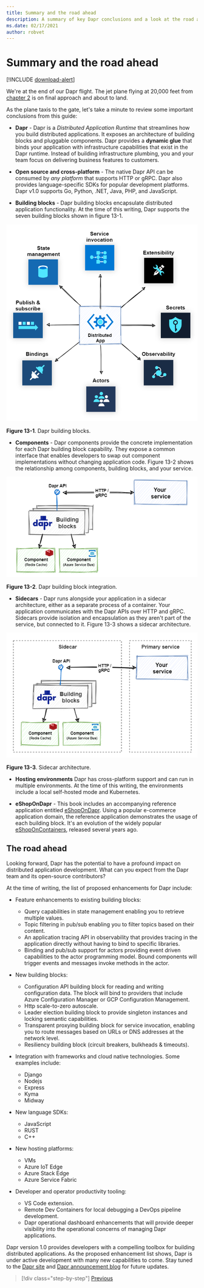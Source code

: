 ```yaml
---
title: Summary and the road ahead
description: A summary of key Dapr conclusions and a look at the road ahead.
ms.date: 02/17/2021
author: robvet
---
```


# Summary and the road ahead

[!INCLUDE [download-alert](includes/download-alert.md)]

We're at the end of our Dapr flight. The jet plane flying at 20,000 feet from [chapter 2](dapr-at-20000-feet.md) is on final approach and about to land.

As the plane taxis to the gate, let's take a minute to review some important conclusions from this guide:

- **Dapr** - Dapr is a *Distributed Application Runtime* that streamlines how you build distributed applications. It exposes an architecture of building blocks and pluggable components. Dapr provides a **dynamic glue** that binds your application with infrastructure capabilities that exist in the Dapr runtime. Instead of building infrastructure plumbing, you and your team focus on delivering business features to customers.

- **Open source and cross-platform** - The native Dapr API can be consumed by *any platform* that supports HTTP or gRPC. Dapr also provides language-specific SDKs for popular development platforms. Dapr v1.0 supports Go, Python, .NET, Java, PHP, and JavaScript.

- **Building blocks** - Dapr building blocks encapsulate distributed application functionality. At the time of this writing, Dapr supports the seven building blocks shown in figure 13-1.

![Dapr building blocks](./media/dapr-at-20000-feet/building-blocks.png)

**Figure 13-1**. Dapr building blocks.

- **Components** - Dapr components provide the concrete implementation for each Dapr building block capability. They expose a common interface that enables developers to swap out component implementations without changing application code. Figure 13-2 shows the relationship among components, building blocks, and your service.

![Dapr building blocks integration](./media/dapr-at-20000-feet/building-blocks-integration.png)

**Figure 13-2**. Dapr building block integration.

- **Sidecars** - Dapr runs alongside your application in a sidecar architecture, either as a separate process of a container. Your application communicates with the Dapr APIs over HTTP and gRPC. Sidecars provide isolation and encapsulation as they aren't part of the service, but connected to it. Figure 13-3 shows a sidecar architecture.

![Sidecar architecture](./media/dapr-at-20000-feet/sidecar-generic.png)

**Figure 13-3**. Sidecar architecture.

- **Hosting environments** Dapr has cross-platform support and can run in multiple environments. At the time of this writing, the environments include a local self-hosted mode and Kubernetes.

- **eShopOnDapr** - This book includes an accompanying reference application entitled [eShopOnDapr](https://github.com/dotnet-architecture/eShopOnDapr). Using a popular e-commerce application domain, the reference application demonstrates the usage of each building block. It's an evolution of the widely popular [eShopOnContainers](https://github.com/dotnet-architecture/eShopOnContainers), released several years ago.

## The road ahead

Looking forward, Dapr has the potential to have a profound impact on distributed application development. What can you expect from the Dapr team and its open-source contributors?

At the time of writing, the list of proposed enhancements for Dapr include:

- Feature enhancements to existing building blocks:
  - Query capabilities in state management enabling you to retrieve multiple values.
  - Topic filtering in pub/sub enabling you to filter topics based on their content.
  - An application tracing API in observability that provides tracing in the application directly without having to bind to specific libraries.
  - Binding and pub/sub support for actors providing event driven capabilities to the actor programming model. Bound components will trigger events and messages invoke methods in the actor.

- New building blocks:
  - Configuration API building block for reading and writing configuration data. The block will bind to providers that include Azure Configuration Manager or GCP Configuration Management.
  - Http scale-to-zero autoscale.
  - Leader election building block to provide singleton instances and locking semantic capabilities.
  - Transparent proxying building block for service invocation, enabling you to route messages based on URLs or DNS addresses at the network level.
  - Resiliency building block (circuit breakers, bulkheads & timeouts).

- Integration with frameworks and cloud native technologies. Some examples include:
  - Django
  - Nodejs
  - Express
  - Kyma
  - Midway

- New language SDKs:
  - JavaScript
  - RUST
  - C++

- New hosting platforms:
  - VMs
  - Azure IoT Edge
  - Azure Stack Edge
  - Azure Service Fabric

- Developer and operator productivity tooling:
  - VS Code extension.
  - Remote Dev Containers for local debugging a DevOps pipeline development.
  - Dapr operational dashboard enhancements that will provide deeper visibility into the operational concerns of managing Dapr applications.

Dapr version 1.0 provides developers with a compelling toolbox for building distributed applications. As the proposed enhancement list shows, Dapr is under active development with many new capabilities to come. Stay tuned to the [Dapr site](https://dapr.io/) and [Dapr announcement blog](https://cloudblogs.microsoft.com/opensource/2019/10/16/announcing-dapr-open-source-project-build-microservice-applications/) for future updates.

>[!div class="step-by-step"]
>[Previous](reference-application.md)
